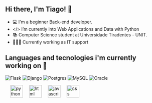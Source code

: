 ## Hi there, I'm Tiago! 👋

- 💻 I'm a beginner Back-end developer.
- </> I’m currently into Web Applications and Data with Python
- 📚 Computer Science student at Universidade Tiradentes - UNIT.
- 👨🏼‍💻 Currently working as IT support

## Languages and tecnologies i'm currently working on 🔧

<div align="left">
   
![Flask](https://img.shields.io/badge/flask-%23000.svg?style=for-the-badge&logo=flask&logoColor=white)
![Django](https://img.shields.io/badge/django-%23092E20.svg?style=for-the-badge&logo=django&logoColor=white)
![Postgres](https://img.shields.io/badge/postgres-%23316192.svg?style=for-the-badge&logo=postgresql&logoColor=white)
![MySQL](https://img.shields.io/badge/mysql-4479A1.svg?style=for-the-badge&logo=mysql&logoColor=white)
![Oracle](https://img.shields.io/badge/Oracle-F80000?style=for-the-badge&logo=oracle&logoColor=white)
    
<div align="left">

<img width="12" />
  <img src="https://cdn.jsdelivr.net/gh/devicons/devicon@latest/icons/python/python-original.svg" height="40" alt="python   
   logo"  />
  <img width="12" />
  <img src="https://cdn.jsdelivr.net/gh/devicons/devicon@latest/icons/html5/html5-original.svg" height="40" alt="html logo"  />
  <img width="12" />
  <img src="https://cdn.jsdelivr.net/gh/devicons/devicon/icons/javascript/javascript-original.svg" height="40" alt="javascript logo" />
  <img width="12" />
  <img src="https://cdn.jsdelivr.net/gh/devicons/devicon@latest/icons/css3/css3-original.svg" height="40" alt="css" /> 



  
###



